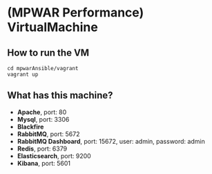 # (MPWAR Performance) VirtualMachine

## How to run the VM

```
cd mpwarAnsible/vagrant
vagrant up 
```

## What has this machine?

- **Apache**, port: 80
- **Mysql**, port: 3306
- **Blackfire**
- **RabbitMQ**, port: 5672
- **RabbitMQ Dashboard**, port: 15672, user: admin, password: admin
- **Redis**, port: 6379
- **Elasticsearch**, port: 9200
- **Kibana**, port: 5601
